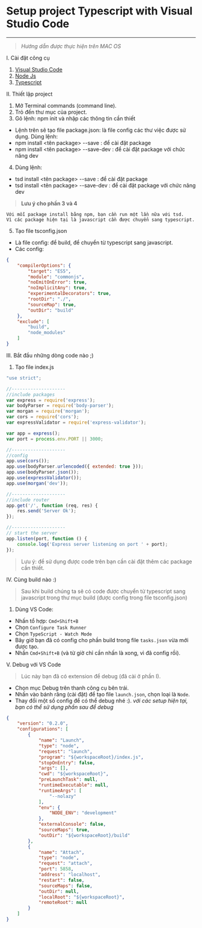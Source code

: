 # Setup project Typescript with Visual Studio Code
---
> *Hướng dẫn được thực hiện trên MAC OS*

I. Cài đặt công cụ

1. [Visual Studio Code](https://code.visualstudio.com/)
2. [Node Js](https://github.com/pmatam/nodejs)
3. [Typescript](https://github.com/pmatam/typescript)

II. Thiết lập project

1. Mở Terminal commands (command line).
2. Trỏ đến thư mục của project.
3. Gõ lệnh: npm init và nhập các thông tin cần thiết
- Lệnh trên sẽ tạo file package.json: là file config các thư việc được sử dụng.
Dùng lệnh: 
- npm install <tên package> --save : để cài đặt package
- npm install <tên package> --save-dev : để cài đặt package với chức năng dev
4. Dùng lệnh: 
- tsd install <tên package> --save : để cài đặt package
- tsd install <tên package> --save-dev : để cài đặt package với chức năng dev

> **Lưu ý cho phần 3 và 4**
```
Với mỗi package install bằng npm, bạn cần run một lần nữa với tsd.
Vì các package hiện tại là javascript cần được chuyển sang typescript.
```

5. Tạo file tsconfig.json
- Là file config: để build, để chuyển từ typescript sang javascript.
- Các config:
```json
{
    "compilerOptions": {
        "target": "ES5",
        "module": "commonjs",
        "noEmitOnError": true,
        "noImplicitAny": true,
        "experimentalDecorators": true,
        "rootDir": "./",
        "sourceMap": true,
        "outDir": "build"
    },
    "exclude": [
        "build",
        "node_modules"
    ]
}
``` 

III. Bắt đầu những dòng code nào ;)

1. Tạo file index.js
```js
"use strict";

//--------------------
//include packages
var express = require('express');
var bodyParser = require('body-parser');
var morgan = require('morgan');
var cors = require('cors');
var expressValidator = require('express-validator');

var app = express();
var port = process.env.PORT || 3000;

//--------------------
//config
app.use(cors());
app.use(bodyParser.urlencoded({ extended: true }));
app.use(bodyParser.json());
app.use(expressValidator());
app.use(morgan('dev'));

//--------------------
//include router
app.get('/', function (req, res) {
    res.send('Server Ok');
});

//--------------------
// start the server
app.listen(port, function () {
    console.log('Express server listening on port ' + port);
});
```
> Lưu ý: để sử dụng được code trên bạn cần cài đặt thêm các package cần thiết.

IV. Cùng build nào :)

> Sau khi build chúng ta sẽ có code được chuyển từ typescript sang javascript trong thư mục build (được config trong file tsconfig.json)

1. Dùng VS Code:
- Nhấn tổ hợp: `Cmd+Shift+B`
- Chọn `Configure Task Runner`
- Chọn `TypeScript - Watch Mode`
- Bây giờ bạn đã có config cho phần build trong file `tasks.json` vừa mới được tạo.
- Nhấn `Cmd+Shift+B` (và từ giờ chỉ cần nhấn là xong, vì đã config rồi).

V. Debug với VS Code

> Lúc này bạn đã có extension để debug (đã cài ở phần I).
- Chọn mục Debug trên thanh công cụ bên trái.
- Nhấn vào bánh răng (cài đặt) để tạo file `launch.json`, chọn loại là `Node`.
- Thay đổi một số config để có thể debug nhé :).
*với các setup hiện tại, bạn có thể sử dụng phần sau để debug*
```json
{
    "version": "0.2.0",
    "configurations": [
        {
            "name": "Launch",
            "type": "node",
            "request": "launch",
            "program": "${workspaceRoot}/index.js",
            "stopOnEntry": false,
            "args": [],
            "cwd": "${workspaceRoot}",
            "preLaunchTask": null,
            "runtimeExecutable": null,
            "runtimeArgs": [
                "--nolazy"
            ],
            "env": {
                "NODE_ENV": "development"
            },
            "externalConsole": false,
            "sourceMaps": true,
            "outDir": "${workspaceRoot}/build"
        },
        {
            "name": "Attach",
            "type": "node",
            "request": "attach",
            "port": 5858,
            "address": "localhost",
            "restart": false,
            "sourceMaps": false,
            "outDir": null,
            "localRoot": "${workspaceRoot}",
            "remoteRoot": null
        }
    ]
}
```
